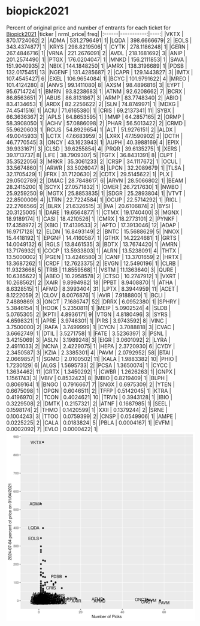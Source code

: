 # biopick2021
Percent of original price and number of entrants for each ticket for [Biopick2021](https://twitter.com/hashtag/Biopick2021)
|ticker |  nrml_price| freq|
|:------|-----------:|----:|
|VKTX   | 870.1724062|    2|
|ADMA   | 531.2796491|    1|
|LQDA   | 398.6666679|    2|
|EOLS   | 343.4374877|    1|
|KRYS   | 298.8219506|    1|
|CYTK   | 278.1186248|    1|
|GERN   | 267.4846716|    1|
|VRNA   | 221.2676091|    2|
|AVDL   | 218.1681692|    3|
|ANIP   | 201.2574490|    1|
|PTGX   | 176.0204047|    1|
|MNKD   | 156.2111853|    1|
|SAVA   | 151.9040935|    2|
|NBIX   | 144.1848250|    1|
|AMRX   | 138.3196689|    1|
|PDSB   | 132.0175451|   13|
|NGENF  | 131.4285687|    2|
|CAPR   | 129.1443827|    3|
|IMTX   | 107.4545427|    6|
|EXEL   | 106.9654084|    1|
|BCYC   | 101.9791622|    4|
|MREO   | 101.4124280|    8|
|ANVS   |  99.1411080|    8|
|AXSM   |  98.4896816|    3|
|EYPT   |  95.6714724|    1|
|BMRN   |  93.8238683|    1|
|ATNM   |  92.6208662|    7|
|BCRX   |  86.8563651|    7|
|ABUS   |  86.8131867|    3|
|ARMP   |  83.7748340|    2|
|ABIO   |  83.4134653|    1|
|ARDX   |  82.2256622|    2|
|SLN    |  74.8749971|    1|
|MDXG   |  74.4541516|    1|
|ACIU   |  71.6165380|    1|
|CRIS   |  69.2137341|   11|
|SYBX   |  66.3636367|    2|
|APLS   |  64.8653595|    1|
|IMMP   |  64.2857165|    2|
|ORMP   |  58.3908050|    1|
|ACHV   |  57.0886098|    2|
|PHAR   |  56.5013422|    2|
|CRMD   |  55.9620603|    1|
|RCUS   |  54.8929654|    1|
|ALT    |  51.9276151|    2|
|ALDX   |  49.0045933|    1|
|LCTX   |  47.6683959|    3|
|LXRX   |  47.1590902|    2|
|DCTH   |  46.7770545|    3|
|ONCY   |  43.1623943|    1|
|AUPH   |  40.3988169|    4|
|EPIX   |  39.9331671|    3|
|CLSD   |  39.6255854|    4|
|PRQR   |  39.6135275|    1|
|XERS   |  39.1713737|    8|
|LIFE   |  38.7909307|    5|
|TGTX   |  36.8431391|    8|
|CLPT   |  35.3522056|    3|
|MRKR   |  35.3061233|    2|
|CRSP   |  34.1117672|    1|
|OCUL   |  33.5674860|    1|
|ARWR   |  33.5026047|    8|
|LPCN   |  32.2089679|    1|
|TLSA   |  32.1705429|    1|
|IFRX   |  31.7120630|    2|
|CDTX   |  29.5145622|    1|
|PLX    |  29.0502789|    2|
|DMAC   |  28.7848617|    6|
|ARVN   |  28.5066802|    1|
|BEAM   |  28.2415200|    1|
|SCYX   |  27.0571832|    1|
|OMER   |  26.7217630|    1|
|NWBO   |  25.9259250|    9|
|MGTX   |  25.8853835|    1|
|SDGR   |  25.2893804|    1|
|VTVT   |  22.8500009|    4|
|LTRN   |  22.7224584|    1|
|OCUP   |  22.5714292|    1|
|RIGL   |  22.2766566|    2|
|BLRX   |  21.6326515|    3|
|IVA    |  20.6106874|    2|
|BYSI   |  20.3125005|    1|
|DARE   |  19.6564877|    1|
|CTMX   |  19.1740400|    3|
|MGNX   |  18.9189174|    1|
|CASI   |  18.4210526|    1|
|CMRX   |  18.2773101|    2|
|PYNKF  |  17.4358972|    2|
|XBIO   |  17.4139533|    2|
|APTO   |  17.3913046|   12|
|ADAP   |  16.9717128|   12|
|ELDN   |  16.8493149|    2|
|BNTC   |  15.5688629|    5|
|NNOX   |  15.4418192|    1|
|EPGNF  |  14.4160587|    1|
|GTHX   |  14.2224681|    1|
|GRTS   |  14.0049132|    6|
|RGLS   |  13.8461535|    3|
|BDTX   |  13.7674420|    1|
|AMRN   |  13.7176932|    1|
|COCP   |  13.5933803|    1|
|ALRN   |  13.5238091|    4|
|THTX   |  13.5000002|    1|
|PGEN   |  13.4246580|    3|
|CANF   |  13.3701659|    2|
|HRTX   |  13.3687262|    1|
|CRDF   |  12.7623375|    2|
|EVGN   |  12.5490196|    1|
|CLRB   |  11.9323668|    5|
|TRIB   |  11.8559568|    1|
|VSTM   |  11.1363640|    3|
|QURE   |  10.6365622|    1|
|ABEO   |  10.2958578|    2|
|CTSO   |  10.2747912|    1|
|VXRT   |  10.2685621|    2|
|XAIR   |   9.8994982|   18|
|PPBT   |   8.9408870|    1|
|ATHA   |   8.6328515|    1|
|AFMD   |   8.3993404|   31|
|LPTX   |   8.3944959|   11|
|ACET   |   8.1222059|    2|
|CLOV   |   8.0076876|    1|
|AVIR   |   7.9188800|    1|
|BCLI   |   7.4889869|    3|
|ONCT   |   7.1686747|   52|
|DRRX   |   6.0952380|    1|
|SPHRY  |   5.3846154|    1|
|HOOK   |   5.2350811|    1|
|MEIP   |   5.0902524|    4|
|SLDB   |   5.0765305|    2|
|KPTI   |   4.8936171|    9|
|VTGN   |   4.8180496|    3|
|SYRS   |   4.6598321|    1|
|APRE   |   3.9746301|    1|
|PIRS   |   3.9743592|    8|
|VINC   |   3.7500000|    2|
|RAFA   |   3.7499999|    1|
|CYCN   |   3.7088818|    3|
|CVAC   |   3.6662749|    1|
|DTIL   |   3.5271758|    1|
|FATE   |   3.5236397|    3|
|PSNL   |   3.4215069|    3|
|ASLN   |   3.1989248|    3|
|EIGR   |   3.0601092|    2|
|LYRA   |   2.4911033|    2|
|NCNA   |   2.4229075|    1|
|HEPA   |   2.3720930|    6|
|CYDY   |   2.3450587|    3|
|KZIA   |   2.3385301|    4|
|PAVM   |   2.0792952|   58|
|BTAI   |   2.0669857|    1|
|SGMO   |   2.0100502|   11|
|KALA   |   1.9883382|   10|
|PHIO   |   1.7230129|    6|
|ALGS   |   1.5695733|    2|
|PCSA   |   1.3650074|    1|
|CYCC   |   1.3634462|   11|
|GRTX   |   1.3450292|    1|
|CWBR   |   1.2626263|    1|
|GNPX   |   1.1561743|    3|
|VBIV   |   0.8532423|    8|
|MBIO   |   0.8219409|    1|
|BLPH   |   0.8069164|    1|
|BNGO   |   0.7916667|    7|
|SNGX   |   0.6975309|    2|
|YTEN   |   0.6675098|    1|
|OPGN   |   0.6046511|    2|
|TFFP   |   0.5142045|    1|
|KTRA   |   0.4196970|    2|
|TCON   |   0.4024621|   10|
|TRVN   |   0.3943128|    1|
|IBIO   |   0.3229508|    2|
|DMTK   |   0.2157321|    2|
|ATNF   |   0.1687985|    1|
|SEEL   |   0.1598174|    2|
|THMO   |   0.1420599|    1|
|XXII   |   0.1379244|    2|
|SRNE   |   0.1004243|    3|
|TTOO   |   0.0759399|    2|
|CNSP   |   0.0549906|    1|
|AMPE   |   0.0225225|    2|
|CALA   |   0.0183824|    5|
|PBLA   |   0.0004167|    1|
|EVFM   |   0.0002092|    7|
|EVLO   |   0.0000422|    1|
![retvspicks](biopicks.png?raw=true)
